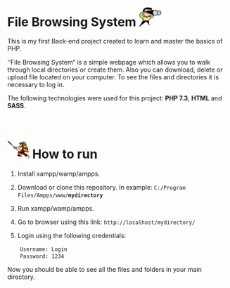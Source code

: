 # File Browsing System <img src="File_Browser_System.png" width="50" >

This is my first Back-end project created to learn and master the basics of PHP.

‘‘File Browsing System“ is a simple webpage which allows you to walk through local directories or create them. Also you can download, delete or upload file located on your computer. To see the files and directories it is necessary to log in.

The following technologies were used for this project: **PHP 7.3**, **HTML** and **SASS**.

&nbsp;

# <img src="How_to_run.png" width="50"> How to run

1.	Install xampp/wamp/ampps.

2.	Download or clone this repository. In example: `C:/Program Files/Ampps/www/`**`mydirectory`**

3.	Run xampp/wamp/ampps.

4.	Go to browser using this link: `http://localhost/mydirectory/`

5.	Login using the following credentials:

```
    Username: Login
    Password: 1234
```

Now you should be able to see all the files and folders in your main directory.

